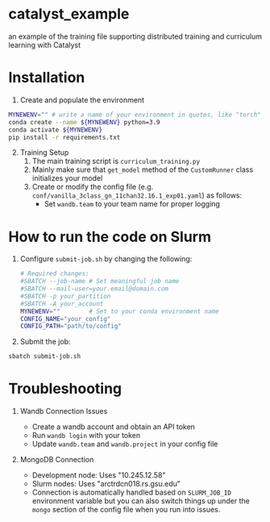 # catalyst_example
an example of the training file supporting distributed training and curriculum learning with Catalyst

# Installation

1. Create and populate the environment
```bash
MYNEWENV="" # write a name of your environment in quotes, like "torch"
conda create --name ${MYNEWENV} python=3.9
conda activate ${MYNEWENV}
pip install -r requirements.txt
```

2. Training Setup
   1. The main training script is `curriculum_training.py`
   2.  Mainly make sure that `get_model` method of the `CustomRunner` class initializes your model
   3. Create or modify the config file (e.g. `conf/vanilla_3class_gn_11chan32.16.1_exp01.yaml`) as follows:
      - Set `wandb.team` to your team name for proper logging

# How to run the code on Slurm

1. Configure `submit-job.sh` by changing the following:
   ```bash
   # Required changes:
   #SBATCH --job-name # Set meaningful job name
   #SBATCH --mail-user=your.email@domain.com
   #SBATCH -p your_partition
   #SBATCH -A your_account
   MYNEWENV=""        # Set to your conda environment name
   CONFIG_NAME="your_config"
   CONFIG_PATH="path/to/config"
   ```

2. Submit the job:
```bash
sbatch submit-job.sh
```

# Troubleshooting

1. Wandb Connection Issues
   - Create a wandb account and obtain an API token
   - Run `wandb login` with your token
   - Update `wandb.team` and `wandb.project` in your config file

2. MongoDB Connection
   - Development node: Uses "10.245.12.58"
   - Slurm nodes: Uses "arctrdcn018.rs.gsu.edu"
   - Connection is automatically handled based on `SLURM_JOB_ID` environment variable but you can also switch things up under the `mongo` section of the config file when you run into issues.
